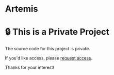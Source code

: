 # Artemis

# 🔒 This is a Private Project

The source code for this project is private.

If you'd like access, please [request access](mailto:charkaoui1.anass@email.com?subject=Request%20Access%20to%20My%20Private%20Repo).

Thanks for your interest!
